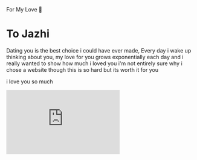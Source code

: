 <html>
<head>
For My Love 💖
</head>
<body>
  <h1>To Jazhi </h1>
  <p>Dating you is the best choice i could have ever made, Every day i wake up thinking about you, my love for you grows exponentially each day and i really wanted to show how much i loved you i'm not entirely sure why i chose a website though this is so hard but its worth it for you </p>
  <p> i love you so much</p>
</body>
</html>
<iframe width="300" height="170"
  src="https://www.youtube.com/embed/CwGbMYLjIpQ?autoplay=1&loop=1&playlist=CwGbMYLjIpQ"
  frameborder="0"
  allow="autoplay; encrypted-media"
  allowfullscreen>
</iframe>
